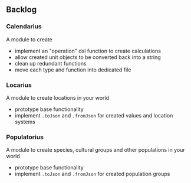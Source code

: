 ## Backlog

### Calendarius
A module to create 

- implement an "operation" dsl function to create calculations
- allow created unit objects to be converted back into a string
- clean up redundant functions
- move each type and function into dedicated file

### Locarius
A module to create locations in your world

- prototype base functionality
- implement `.toJson` and `.fromJson` for created values and location systems

### Populatorius
A module to create species, cultural groups and other populations in your world

- prototype base functionality
- implement `.toJson` and `.fromJson` for created population groups